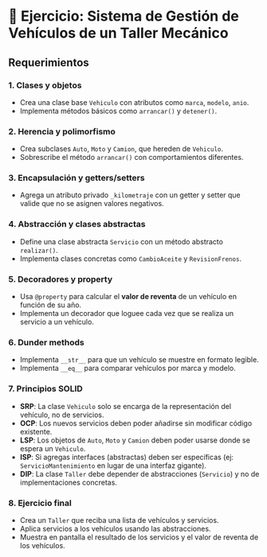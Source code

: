 # 🚗 Ejercicio: Sistema de Gestión de Vehículos de un Taller Mecánico

## Requerimientos

### 1. Clases y objetos

-   Crea una clase base `Vehiculo` con atributos como `marca`, `modelo`,
    `anio`.
-   Implementa métodos básicos como `arrancar()` y `detener()`.

### 2. Herencia y polimorfismo

-   Crea subclases `Auto`, `Moto` y `Camion`, que hereden de `Vehiculo`.
-   Sobrescribe el método `arrancar()` con comportamientos diferentes.

### 3. Encapsulación y getters/setters

-   Agrega un atributo privado `_kilometraje` con un getter y setter que
    valide que no se asignen valores negativos.

### 4. Abstracción y clases abstractas

-   Define una clase abstracta `Servicio` con un método abstracto
    `realizar()`.
-   Implementa clases concretas como `CambioAceite` y `RevisionFrenos`.

### 5. Decoradores y property

-   Usa `@property` para calcular el **valor de reventa** de un vehículo
    en función de su año.
-   Implementa un decorador que loguee cada vez que se realiza un
    servicio a un vehículo.

### 6. Dunder methods

-   Implementa `__str__` para que un vehículo se muestre en formato
    legible.
-   Implementa `__eq__` para comparar vehículos por marca y modelo.

### 7. Principios SOLID

-   **SRP**: La clase `Vehiculo` solo se encarga de la representación
    del vehículo, no de servicios.
-   **OCP**: Los nuevos servicios deben poder añadirse sin modificar
    código existente.
-   **LSP**: Los objetos de `Auto`, `Moto` y `Camion` deben poder usarse
    donde se espera un `Vehiculo`.
-   **ISP**: Si agregas interfaces (abstractas) deben ser específicas
    (ej: `ServicioMantenimiento` en lugar de una interfaz gigante).
-   **DIP**: La clase `Taller` debe depender de abstracciones
    (`Servicio`) y no de implementaciones concretas.

### 8. Ejercicio final

-   Crea un `Taller` que reciba una lista de vehículos y servicios.
-   Aplica servicios a los vehículos usando las abstracciones.
-   Muestra en pantalla el resultado de los servicios y el valor de
    reventa de los vehículos.
